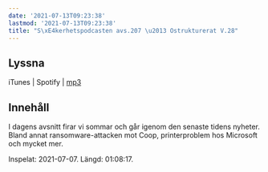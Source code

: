 ```yaml
---
date: '2021-07-13T09:23:38'
lastmod: '2021-07-13T09:23:38'
title: "S\xE4kerhetspodcasten avs.207 \u2013 Ostrukturerat V.28"
---
```

## Lyssna

iTunes \| Spotify \| [mp3](https://traffic.libsyn.com/secure/sakerhetspodcasten/2021-07-07_Sakerhetspodcasten.mp3)


## Innehåll

I dagens avsnitt firar vi sommar och går igenom den senaste tidens nyheter. Bland
annat ransomware-attacken mot Coop, printerproblem hos Microsoft och mycket mer.

Inspelat: 2021-07-07. Längd: 01:08:17.
